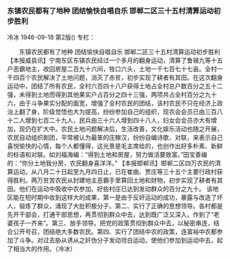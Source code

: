 ### 东镇农民都有了地种  团结愉快自唱自乐  邯郸二区三十五村清算运动初步胜利
冷冰
1946-09-18
第2版()
专栏：

　　东镇农民都有了地种
    团结愉快自唱自乐
    邯郸二区三十五村清算运动初步胜利
    【本报威县讯】宁南东区东镇农民经过一个多月的翻身运动，清算了鲁锡九等十五户恶霸地主，收回房屋二百九十六间，牲口六头，土地一千七百七十七亩。全村一千四百个农民解决了土地问题，消灭了赤贫，初步实现了耕者有其田。在这次翻身运动中，团结了所有农民，全村六百四十八户获得土地占全村总户数百分之五十二强，未得到土地而得到其他果实户占百分之四十三强，两项共占全村百分之九十六，由于斗争果实分配的面宽，增强了全村农民的团结，该村农民不只在经济上政治上翻了身，阶级觉悟也大为提高，纷纷参加自己的组织，现农会会员已由三百八十二人增到七百二十九人，民兵由三十六人增到四十八人，妇女会会员亦大有增加，现仍在扩大中。农民土地问题解决后，生活改善，文化娱乐活动也随之开展，农民自动组织剧团，平常被认为最笨的庄稼汉，纷纷自编诗歌、对联，来表示自己喜悦愉快的心情，每个人都懂得，这光景是毛主席给的，也创作出好多朴素、新鲜的标语和对联。如刘福海编：“得到土地和房屋，努力做活要致富。”田宝善编的：“你分土地我分房，农民翻身喜洋洋。”
    【本报邯郸讯】邯郸二区四万农民的清算运动，从八月二十日起至九月四日止，已在崔曲、贾庄等三十五个主要行政村获得胜利。两万贫苦农民从封建地主恶霸手里算回土地和财物，初步实现了耕者有其田。他们在运动中吸收中农参加。好些村庄已达到发动群众的百分之九十。
    该地区能在短时期中收到这样大的成果，第一是由于反奸运动的成功，暴露与改造了坏人，锻炼了群众，涌现了大批积极分子。第二、实行了正确的思想领导。各村都是先开干部会，打通干部思想，再贯彻到群众中去，达到既广泛又深入，作到了“老婆孩子一齐来”。第三、放手领导。把党的政策贯彻到群众中去，以秘密串连，结合公开号召，团结绝大多数农民。第四、实行了团结中农的政策，连富裕中农都参加了斗争。对过去胁从诱从之奸伪分子发动坦白运动，使他们参加到运动中去，起了相当大的作用。（冷冰）
